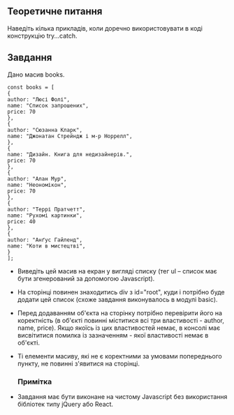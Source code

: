 ## Теоретичне питання

Наведіть кілька прикладів, коли доречно використовувати в коді конструкцію try...catch.

## Завдання

Дано масив books.

```
const books = [
{
author: "Люсі Фолі",
name: "Список запрошених",
price: 70
},
{
author: "Сюзанна Кларк",
name: "Джонатан Стрейндж і м-р Норрелл",
},
{
name: "Дизайн. Книга для недизайнерів.",
price: 70
},
{
author: "Алан Мур",
name: "Неономікон",
price: 70
},
{
author: "Террі Пратчетт",
name: "Рухомі картинки",
price: 40
},
{
author: "Анґус Гайленд",
name: "Коти в мистецтві",
}
];
```

-   Виведіть цей масив на екран у вигляді списку (тег ul – список має бути згенерований за допомогою Javascript).
-   На сторінці повинен знаходитись div з id="root", куди і потрібно буде додати цей список (схоже завдання виконувалось в модулі basic).
-   Перед додаванням об'єкта на сторінку потрібно перевірити його на коректність (в об'єкті повинні міститися всі три властивості - author, name, price). Якщо якоїсь із цих властивостей немає, в консолі має висвітитися помилка із зазначенням - якої властивості немає в об'єкті.
-   Ті елементи масиву, які не є коректними за умовами попереднього пункту, не повинні з'явитися на сторінці.

    ### Примітка

-   Завдання має бути виконане на чистому Javascript без використання бібліотек типу jQuery або React.
